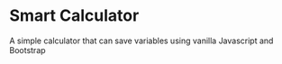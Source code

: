 # Smart Calculator

A simple calculator that can save variables using vanilla Javascript and Bootstrap